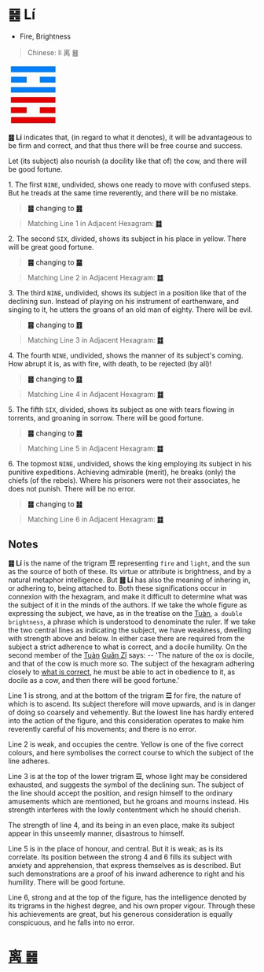 # ䷝ Lí

* Fire, Brightness

> Chinese: lí 离 ䷝

<a id="p-120"/>

<img src="shapes/30.10.jpg" width="101" alt="离"/>

**䷝ Lí** indicates that, (in regard to what it denotes), it will be advantageous to be firm and correct, and that thus there will be free course and success.

<a id="p-121"/>

Let (its subject) also nourish (a docility like that of) the cow, and there will be good fortune.

1.<a id="30.1"/> The first `NINE`, undivided, shows one ready to move with confused steps. But he treads at the same time reverently, and there will be no mistake.

> **䷝** changing to [**䷷**](e69785lv.md)

> Matching Line 1 in Adjacent Hexagram: [**䷜**](e59d8ekan.md#29.1)

2.<a id="30.2"/> The second `SIX`, divided, shows its subject in his place in yellow. There will be great good fortune.

> **䷝** changing to [**䷍**](e5a4a7e69c89dayou.md)

> Matching Line 2 in Adjacent Hexagram: [**䷜**](e59d8ekan.md#29.2)

3.<a id="30.3"/> The third `NINE`, undivided, shows its subject in a position like that of the declining sun. Instead of playing on his instrument of earthenware, and singing to it, he utters the groans of an old man of eighty. There will be evil.

> **䷝** changing to [**䷔**](e599ace59791shike.md)

> Matching Line 3 in Adjacent Hexagram: [**䷜**](e59d8ekan.md#29.3)

4.<a id="30.4"/> The fourth `NINE`, undivided, shows the manner of its subject's coming. How abrupt it is, as with fire, with death, to be rejected (by all)!

> **䷝** changing to [**䷕**](e8b4b2bi.md)

> Matching Line 4 in Adjacent Hexagram: [**䷜**](e59d8ekan.md#29.4)

5.<a id="30.5"/> The fifth `SIX`, divided, shows its subject as one with tears flowing in torrents, and groaning in sorrow. There will be good fortune.

> **䷝** changing to [**䷌**](e5908ce4babatongren.md)

> Matching Line 5 in Adjacent Hexagram: [**䷜**](e59d8ekan.md#29.5)

<a id="p-122"/>

6.<a id="30.6"/> The topmost `NINE`, undivided, shows the king employing its subject in his punitive expeditions. Achieving admirable (merit), he breaks (only) the chiefs (of the rebels). Where his prisoners were not their associates, he does not punish. There will be no error.

> **䷝** changing to [**䷶**](e4b8b0feng.md)

> Matching Line 6 in Adjacent Hexagram: [**䷜**](e59d8ekan.md#29.6)

## Notes

**䷝ Lí** is the name of the trigram **☲** representing `fire` and `light`, and the sun as the source of both of these. Its virtue or attribute is brightness,
and by a natural metaphor intelligence. But **䷝ Lí** has also the meaning of inhering in, or adhering to, being attached to. Both these significations occur in connexion with the hexagram, and make it difficult to determine what was the subject of it in the minds of the authors. If we take the whole figure as expressing the subject, we have, as in the treatise on the [Tuàn](https://ctext.org/book-of-changes/tuan-zhuan), `a double brightness`, a phrase which is understood to denominate the ruler. If we take the two central lines as indicating the subject, we have weakness, dwelling with strength above and below. In either case there are required from the subject a strict adherence to what is correct, and a docile humility. On the second member of the [Tuàn](https://ctext.org/book-of-changes/tuan-zhuan) [Guǎn Zǐ](https://en.wikipedia.org/wiki/Guanzi_(text)) says: -- 'The nature of the ox is docile, and that of the cow is much more so. The subject of the hexagram adhering closely to [what is correct](#p-122), he must be able to act in obedience to it, as docile as a cow, and then there will be good fortune.'

Line 1 is strong, and at the bottom of the trigram **☲** for fire, the nature of which is to ascend. Its subject therefore will move upwards, and is in danger of doing so coarsely and vehemently. But the lowest line has hardly entered into the action of the figure, and this consideration operates to make him reverently careful of his movements; and there is no error.

Line 2 is weak, and occupies the centre. Yellow is one of the five correct colours, and here symbolises the correct course to which the subject of the line adheres.

Line 3 is at the top of the lower trigram **☲**, whose light may be considered exhausted, and suggests the symbol of the declining sun. The subject of the line should accept the position, and resign himself to the ordinary amusements which are mentioned, but he groans and mourns instead. His strength interferes with the lowly contentment which he should cherish.

The strength of line 4, and its being in an even place, make its subject appear in this unseemly manner, disastrous to himself.

Line 5 is in the place of honour, and central. But it is weak; as is its correlate. Its position between the strong 4 and 6 fills its subject with anxiety and apprehension, that express themselves as is described. But such demonstrations are a proof of his inward adherence to right and his humility. There will be good fortune.

Line 6, strong and at the top of the figure, has the intelligence denoted by its trigrams in the highest degree, and his own proper vigour. Through these his achievements are great, but his generous consideration is equally conspicuous, and he falls into no error.

# [离 ䷝](e7a6bbli_cn.md)
